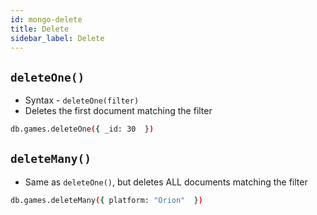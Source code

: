 ```yaml
---
id: mongo-delete
title: Delete
sidebar_label: Delete
---
```


## ```deleteOne()```

- Syntax - ```deleteOne(filter)```
- Deletes the first document matching the filter

```bash
db.games.deleteOne({ _id: 30  })
```

## ```deleteMany()```

- Same as ```deleteOne()```, but deletes ALL documents matching the filter

```bash
db.games.deleteMany({ platform: "Orion"  })
```